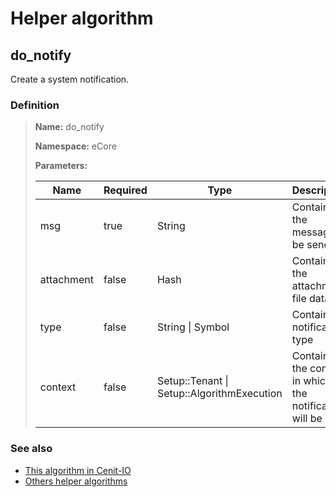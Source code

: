# Helper algorithm

## do_notify

Create a system notification.
    
### Definition

> **Name:** do_notify
> 
> **Namespace:** eCore
>
> **Parameters:**
> 
> | Name | Required | Type | Description |
> | ---- | -------- | ---- | ----------- |
> | msg | true | String | Contains the message to be send |
> | attachment | false | Hash | Contains the attachment file data |
> | type | false | String \| Symbol | Contains notification type |
> | context | false | Setup::Tenant \| Setup::AlgorithmExecution | Contains the context in which the notification will be sent |

### See also
* [This algorithm in Cenit-IO](https://cenit.io/algorithm?f[name][40703][o]=is&f[name][40703][v]=do_notify&f[namespace][40840][v]=eCore)
* [Others helper algorithms](overview?id=do_notify)